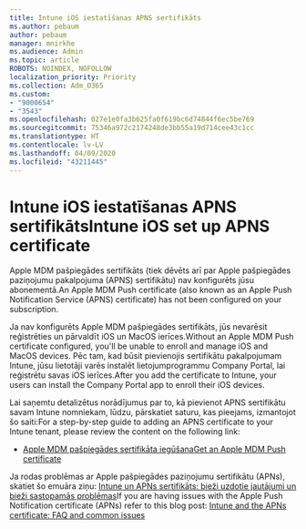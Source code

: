 ```yaml
---
title: Intune iOS iestatīšanas APNS sertifikāts
ms.author: pebaum
author: pebaum
manager: mnirkhe
ms.audience: Admin
ms.topic: article
ROBOTS: NOINDEX, NOFOLLOW
localization_priority: Priority
ms.collection: Adm_O365
ms.custom:
- "9000654"
- "3543"
ms.openlocfilehash: 027e1e0fa3b625fa0f619bc6d74844f6ec5be769
ms.sourcegitcommit: 75346a972c2174248de3bb55a19d714cee43c1cc
ms.translationtype: HT
ms.contentlocale: lv-LV
ms.lasthandoff: 04/09/2020
ms.locfileid: "43211445"
---
```

# <a name="intune-ios-set-up-apns-certificate"></a><span data-ttu-id="a0771-102">Intune iOS iestatīšanas APNS sertifikāts</span><span class="sxs-lookup"><span data-stu-id="a0771-102">Intune iOS set up APNS certificate</span></span>

<span data-ttu-id="a0771-103">Apple MDM pašpiegādes sertifikāts (tiek dēvēts arī par Apple pašpiegādes paziņojumu pakalpojuma (APNS) sertifikātu) nav konfigurēts jūsu abonementā.</span><span class="sxs-lookup"><span data-stu-id="a0771-103">An Apple MDM Push certificate (also known as an Apple Push Notification Service (APNS) certificate) has not been configured on your subscription.</span></span>

<span data-ttu-id="a0771-104">Ja nav konfigurēts Apple MDM pašpiegādes sertifikāts, jūs nevarēsit reģistrēties un pārvaldīt iOS un MacOS ierīces.</span><span class="sxs-lookup"><span data-stu-id="a0771-104">Without an Apple MDM Push certificate configured, you'll be unable to enroll and manage iOS and MacOS devices.</span></span> <span data-ttu-id="a0771-105">Pēc tam, kad būsit pievienojis sertifikātu pakalpojumam Intune, jūsu lietotāji varēs instalēt lietojumprogrammu Company Portal, lai reģistrētu savas iOS ierīces.</span><span class="sxs-lookup"><span data-stu-id="a0771-105">After you add the certificate to Intune, your users can install the Company Portal app to enroll their iOS devices.</span></span>

<span data-ttu-id="a0771-106">Lai saņemtu detalizētus norādījumus par to, kā pievienot APNS sertifikātu savam Intune nomniekam, lūdzu, pārskatiet saturu, kas pieejams, izmantojot šo saiti:</span><span class="sxs-lookup"><span data-stu-id="a0771-106">For a step-by-step guide to adding an APNS certificate to your Intune tenant, please review the content on the following link:</span></span>

- [<span data-ttu-id="a0771-107">Apple MDM pašpiegādes sertifikāta iegūšana</span><span class="sxs-lookup"><span data-stu-id="a0771-107">Get an Apple MDM Push certificate</span></span>](https://docs.microsoft.com/mem/intune/enrollment/apple-mdm-push-certificate-get)

<span data-ttu-id="a0771-108">Ja rodas problēmas ar Apple pašpiegādes paziņojumu sertifikātu (APNs), skatiet šo emuāra ziņu: [Intune un APNs sertifikāts: bieži uzdotie jautājumi un bieži sastopamās problēmas](https://techcommunity.microsoft.com/t5/Intune-Customer-Success/Intune-and-the-APNs-certificate-FAQ-and-common-issues/ba-p/280121)</span><span class="sxs-lookup"><span data-stu-id="a0771-108">If you are having issues with the Apple Push Notification certificate (APNs) refer to this blog post: [Intune and the APNs certificate: FAQ and common issues](https://techcommunity.microsoft.com/t5/Intune-Customer-Success/Intune-and-the-APNs-certificate-FAQ-and-common-issues/ba-p/280121)</span></span>
